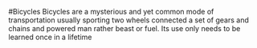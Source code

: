 #Bicycles 
Bicycles are a mysterious and yet common mode of transportation usually sporting two wheels connected a set of gears and chains  and powered man rather beast or fuel. Its use only needs to be learned once in a lifetime 